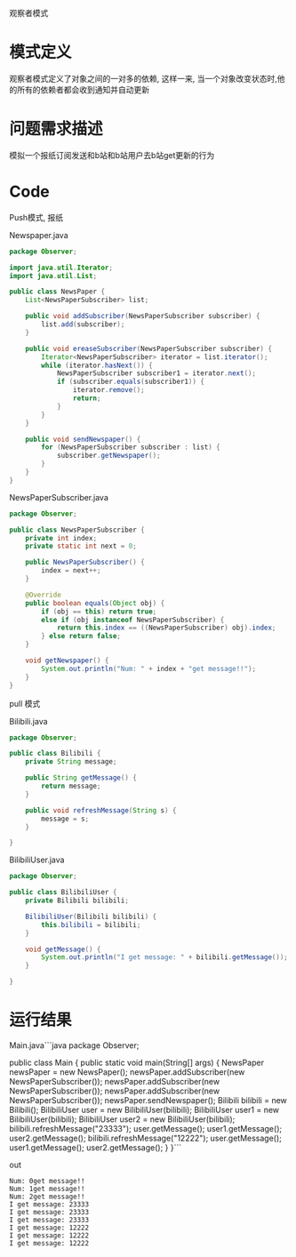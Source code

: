 观察者模式

模式定义
========

观察者模式定义了对象之间的一对多的依赖, 这样一来, 当一个对象改变状态时,他的所有的依赖者都会收到通知并自动更新

问题需求描述
============

模拟一个报纸订阅发送和b站和b站用户去b站get更新的行为

Code
====

Push模式, 报纸

Newspaper.java

```java
package Observer;

import java.util.Iterator;
import java.util.List;

public class NewsPaper {
    List<NewsPaperSubscriber> list;

    public void addSubscriber(NewsPaperSubscriber subscriber) {
        list.add(subscriber);
    }

    public void ereaseSubscriber(NewsPaperSubscriber subscriber) {
        Iterator<NewsPaperSubscriber> iterator = list.iterator();
        while (iterator.hasNext()) {
            NewsPaperSubscriber subscriber1 = iterator.next();
            if (subscriber.equals(subscriber1)) {
                iterator.remove();
                return;
            }
        }
    }

    public void sendNewspaper() {
        for (NewsPaperSubscriber subscriber : list) {
            subscriber.getNewspaper();
        }
    }
}
```

NewsPaperSubscriber.java

```java
package Observer;

public class NewsPaperSubscriber {
    private int index;
    private static int next = 0;

    public NewsPaperSubscriber() {
        index = next++;
    }

    @Override
    public boolean equals(Object obj) {
        if (obj == this) return true;
        else if (obj instanceof NewsPaperSubscriber) {
            return this.index == ((NewsPaperSubscriber) obj).index;
        } else return false;
    }

    void getNewspaper() {
        System.out.println("Num: " + index + "get message!!");
    }
}
```

pull 模式

Bilibili.java

```java
package Observer;

public class Bilibili {
    private String message;

    public String getMessage() {
        return message;
    }

    public void refreshMessage(String s) {
        message = s;
    }

}
```

BilibiliUser.java

```java
package Observer;

public class BilibiliUser {
    private Bilibili bilibili;

    BilibiliUser(Bilibili bilibili) {
        this.bilibili = bilibili;
    }

    void getMessage() {
        System.out.println("I get message: " + bilibili.getMessage());
    }

}
```

运行结果
========

Main.java\`\``java package Observer;

public class Main { public static void main(String[] args) { NewsPaper newsPaper = new NewsPaper(); newsPaper.addSubscriber(new NewsPaperSubscriber()); newsPaper.addSubscriber(new NewsPaperSubscriber()); newsPaper.addSubscriber(new NewsPaperSubscriber()); newsPaper.sendNewspaper(); Bilibili bilibili = new Bilibili(); BilibiliUser user = new BilibiliUser(bilibili); BilibiliUser user1 = new BilibiliUser(bilibili); BilibiliUser user2 = new BilibiliUser(bilibili); bilibili.refreshMessage("23333"); user.getMessage(); user1.getMessage(); user2.getMessage(); bilibili.refreshMessage("12222"); user.getMessage(); user1.getMessage(); user2.getMessage(); } }\`\`\`

out

```
Num: 0get message!!
Num: 1get message!!
Num: 2get message!!
I get message: 23333
I get message: 23333
I get message: 23333
I get message: 12222
I get message: 12222
I get message: 12222
```
